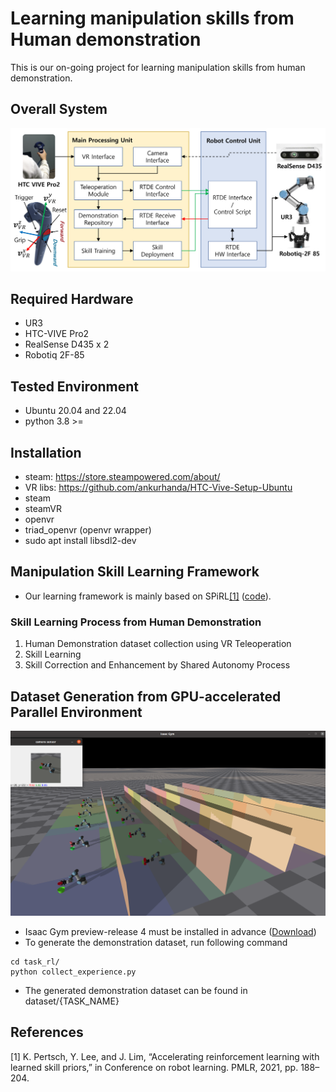 # Learning manipulation skills from Human demonstration
This is our on-going project for learning manipulation skills from human demonstration.

## Overall System
<img src="./assets/imgs/system.png"/>

## Required Hardware
* UR3
* HTC-VIVE Pro2
* RealSense D435 x 2
* Robotiq 2F-85

## Tested Environment
* Ubuntu 20.04 and 22.04
* python 3.8 >=

## Installation
* steam: https://store.steampowered.com/about/
* VR libs: https://github.com/ankurhanda/HTC-Vive-Setup-Ubuntu
* steam
* steamVR
* openvr
* triad_openvr (openvr wrapper)
* sudo apt install libsdl2-dev


## Manipulation Skill Learning Framework
* Our learning framework is mainly based on SPiRL[[1]](#1) ([code](https://github.com/clvrai/spirl)).
### Skill Learning Process from Human Demonstration
1) Human Demonstration dataset collection using VR Teleoperation
2) Skill Learning
3) Skill Correction and Enhancement by Shared Autonomy Process

## Dataset Generation from GPU-accelerated Parallel Environment
<img src="./assets/imgs/parallel_env_dataset_gen.png">

* Isaac Gym preview-release 4 must be installed in advance ([Download](https://developer.nvidia.com/isaac-gym))
* To generate the demonstration dataset, run following command
```commandline
cd task_rl/
python collect_experience.py
```
* The generated demonstration dataset can be found in dataset/{TASK_NAME}


## References
<a id="1">[1]</a> 
K. Pertsch, Y. Lee, and J. Lim, “Accelerating reinforcement learning
with learned skill priors,” in Conference on robot learning. PMLR,
2021, pp. 188–204.